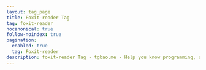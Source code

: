 ```yaml
---
layout: tag_page
title: Foxit-reader Tag
tag: foxit-reader
nocanonical: true
follow-noindex: true
pagination:
  enabled: true
  tag: Foxit-reader
description: foxit-reader Tag - tgbao.me - Help you know programming, software, tutorial, crypto, operating system, anything related to tech. 
---
```

